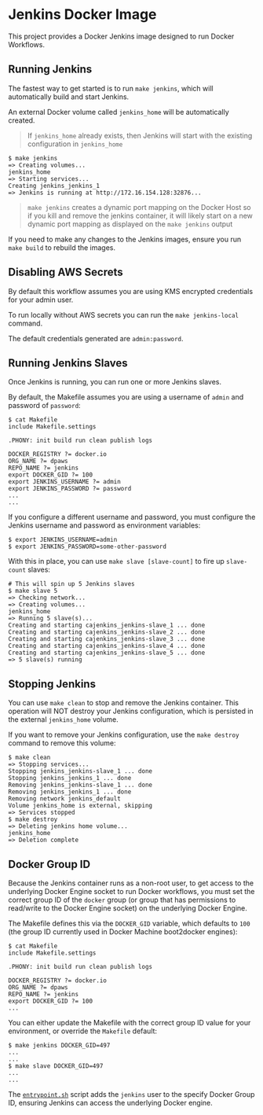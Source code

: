 # Jenkins Docker Image

This project provides a Docker Jenkins image designed to run Docker Workflows.

## Running Jenkins

The fastest way to get started is to run `make jenkins`, which will automatically build and start Jenkins.

An external Docker volume called `jenkins_home` will be automatically created.

> If `jenkins_home` already exists, then Jenkins will start with the existing configuration in `jenkins_home`

```
$ make jenkins
=> Creating volumes...
jenkins_home
=> Starting services...
Creating jenkins_jenkins_1
=> Jenkins is running at http://172.16.154.128:32876...
```

> `make jenkins` creates a dynamic port mapping on the Docker Host so if you kill and remove the jenkins container, it will likely start on a new dynamic port mapping as displayed on the `make jenkins` output

If you need to make any changes to the Jenkins images, ensure you run `make build` to rebuild the images.

## Disabling AWS Secrets

By default this workflow assumes you are using KMS encrypted credentials for your admin user.

To run locally without AWS secrets you can run the `make jenkins-local` command.

The default credentials generated are `admin:password`.

## Running Jenkins Slaves

Once Jenkins is running, you can run one or more Jenkins slaves.

By default, the Makefile assumes you are using a username of `admin` and password of `password`:

```
$ cat Makefile
include Makefile.settings

.PHONY: init build run clean publish logs

DOCKER_REGISTRY ?= docker.io
ORG_NAME ?= dpaws
REPO_NAME ?= jenkins
export DOCKER_GID ?= 100
export JENKINS_USERNAME ?= admin
export JENKINS_PASSWORD ?= password
...
...
```

If you configure a different username and password, you must configure the Jenkins username and password as environment variables:

```
$ export JENKINS_USERNAME=admin
$ export JENKINS_PASSWORD=some-other-password
```

With this in place, you can use `make slave [slave-count]` to fire up `slave-count` slaves:

```
# This will spin up 5 Jenkins slaves
$ make slave 5
=> Checking network...
=> Creating volumes...
jenkins_home
=> Running 5 slave(s)...
Creating and starting cajenkins_jenkins-slave_1 ... done
Creating and starting cajenkins_jenkins-slave_2 ... done
Creating and starting cajenkins_jenkins-slave_3 ... done
Creating and starting cajenkins_jenkins-slave_4 ... done
Creating and starting cajenkins_jenkins-slave_5 ... done
=> 5 slave(s) running
```

## Stopping Jenkins

You can use `make clean` to stop and remove the Jenkins container.  This operation will NOT destroy your Jenkins configuration, which is persisted in the external `jenkins_home` volume.  

If you want to remove your Jenkins configuration, use the `make destroy` command to remove this volume:

```
$ make clean
=> Stopping services...
Stopping jenkins_jenkins-slave_1 ... done
Stopping jenkins_jenkins_1 ... done
Removing jenkins_jenkins-slave_1 ... done
Removing jenkins_jenkins_1 ... done
Removing network jenkins_default
Volume jenkins_home is external, skipping
=> Services stopped
$ make destroy
=> Deleting jenkins home volume...
jenkins_home
=> Deletion complete
```

## Docker Group ID

Because the Jenkins container runs as a non-root user, to get access to the underlying Docker Engine socket to run Docker workflows, you must set the correct group ID of the `docker` group (or group that has permissions to read/write to the Docker Engine socket) on the underlying Docker Engine. 

The Makefile defines this via the `DOCKER_GID` variable, which defaults to `100` (the group ID currently used in Docker Machine boot2docker engines):

```
$ cat Makefile
include Makefile.settings

.PHONY: init build run clean publish logs

DOCKER_REGISTRY ?= docker.io
ORG_NAME ?= dpaws
REPO_NAME ?= jenkins
export DOCKER_GID ?= 100
...
```

You can either update the Makefile with the correct group ID value for your environment, or override the `Makefile` default:

```
$ make jenkins DOCKER_GID=497
...
...
$ make slave DOCKER_GID=497
...
...
```

The [`entrypoint.sh`](src/entrypoint.sh) script adds the `jenkins` user to the specify Docker Group ID, ensuring Jenkins can access the underlying Docker engine.
